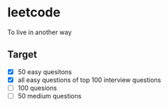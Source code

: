 # leetcode
To live in another way

## Target
- [x] 50 easy quesitons
- [x] all easy questions of top 100 interview questions
- [ ] 100 quesions
- [ ] 50 medium questions

